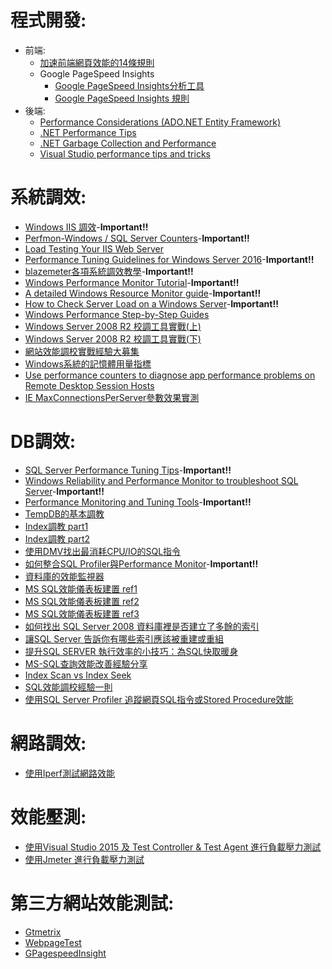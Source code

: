 # 程式開發:
  * 前端:
    * [加速前端網頁效能的14條規則](http://blog.miniasp.com/post/2007/11/24/14-rules-for-faster-front-end-performance-notes.aspx)
    * Google PageSpeed Insights
      * [Google PageSpeed Insights分析工具](https://developers.google.com/speed/pagespeed/insights/)
      * [Google PageSpeed Insights 規則](https://developers.google.com/speed/docs/insights/rules) 
  * 後端:
    * [Performance Considerations (ADO.NET Entity Framework)](https://docs.microsoft.com/zh-tw/dotnet/framework/data/adonet/ef/performance-considerations)
    * [.NET Performance Tips](https://docs.microsoft.com/zh-tw/dotnet/framework/performance/performance-tips)
    * [.NET Garbage Collection and Performance](https://docs.microsoft.com/zh-tw/dotnet/standard/garbage-collection/performance)
    * [Visual Studio performance tips and tricks](https://docs.microsoft.com/zh-tw/visualstudio/ide/visual-studio-performance-tips-and-tricks?view=vs-2019)
  
# 系統調效:
  
  * [Windows IIS 調效](/doc/WindowsIISTuning.md)-**Important!!**
  * [Perfmon-Windows / SQL Server Counters](/doc/WindowsPerfMon.md)-**Important!!**
  * [Load Testing Your IIS Web Server](https://www.jeremymorgan.com/tutorials/iis/how-to-load-test-iis-web-server/)
  * [Performance Tuning Guidelines for Windows Server 2016](https://docs.microsoft.com/zh-tw/windows-server/administration/performance-tuning/)-**Important!!**
  * [blazemeter各項系統調效教學](https://www.blazemeter.com/performance-testing)-**Important!!**
  * [Windows Performance Monitor Tutorial](https://www.mssqltips.com/sqlservertutorial/9178/windows-performance-monitor-tutorial/)-**Important!!**
  * [A detailed Windows Resource Monitor guide](https://www.ghacks.net/2017/12/28/a-detailed-windows-resource-monitor-guide/)-**Important!!**
  * [How to Check Server Load on a Windows Server](https://www.liquidweb.com/kb/check-server-load-windows-server/)-**Important!!**
  * [Windows Performance Step-by-Step Guides](https://docs.microsoft.com/zh-tw/windows-hardware/test/wpt/windows-performance-step-by-step-guides)
  * [Windows Server 2008 R2 校調工具實戰(上)](http://www.runpc.com.tw/content/content.aspx?id=109255)
  * [Windows Server 2008 R2 校調工具實戰(下)](http://www.runpc.com.tw/content/content.aspx?id=109256)
  * [網站效能調校實戰經驗大募集](https://ithelp.ithome.com.tw/questions/10005261)
  * [Windows系統的記憶體用量指標](https://blog.opasschang.com/2018/12/04/memory-usage-indexes-on-windows/)
  * [Use performance counters to diagnose app performance problems on Remote Desktop Session Hosts](https://docs.microsoft.com/zh-tw/windows-server/remote/remote-desktop-services/rds-rdsh-performance-counters)
  * [IE MaxConnectionsPerServer參數效果實測](https://blog.darkthread.net/blog/ie-maxconnectionsperserver/) 

# DB調效:
  
  * [SQL Server Performance Tuning Tips](https://www.mssqltips.com/sql-server-tip-category/9/performance-tuning/)-**Important!!** 
  * [Windows Reliability and Performance Monitor to troubleshoot SQL Server](https://www.mssqltips.com/sqlservertip/1890/windows-reliability-and-performance-monitor-to-troubleshoot-sql-server/)-**Important!!** 
  * [Performance Monitoring and Tuning Tools](https://docs.microsoft.com/zh-tw/sql/relational-databases/performance/performance-monitoring-and-tuning-tools?view=sql-server-ver15)-**Important!!** 
  * [TempDB的基本調教](https://ithelp.ithome.com.tw/articles/10199759) 
  * [Index調教 part1](https://ithelp.ithome.com.tw/articles/10202005)
  * [Index調教 part2](https://ithelp.ithome.com.tw/articles/10202315)
  * [使用DMV找出最消耗CPU/IO的SQL指令](https://ithelp.ithome.com.tw/articles/10200568)
  * [如何整合SQL Profiler與Performance Monitor](http://caryhsu.blogspot.com/2011/11/sql-server-sql-profiler-performance.html)-**Important!!** 
  * [資料庫的效能監視器](https://www.qa-knowhow.com/?p=939)
  * [MS SQL效能儀表板建置 ref1](https://docs.microsoft.com/zh-tw/sql/relational-databases/performance/performance-dashboard?view=sql-server-2017)
  * [MS SQL效能儀表板建置 ref2](http://sharedderrick.blogspot.com/2017/07/sql-server-performance-dashboard.html)
  * [MS SQL效能儀表板建置 ref3](https://blog.miniasp.com/post/2011/08/23/Performance-Dashboard-Reports-for-SQL-Server-2008)
  * [如何找出 SQL Server 2008 資料庫裡是否建立了多餘的索引](https://blog.miniasp.com/post/2011/08/12/How-to-find-out-unnecessary-SQL-Server-Index-from-Index-Usage-Statistics-Report)
  * [讓SQL Server 告訴你有哪些索引應該被重建或重組](https://blog.miniasp.com/post/2009/01/18/Let-SQL-Server-Tell-You-Which-Indexes-to-Rebuild-or-Reorganize)
  * [提升SQL SERVER 執行效率的小技巧：為SQL快取暖身](https://blog.miniasp.com/post/2009/11/25/SQL-Server-Performance-Tuning-Caching-commonly-used-tables)
  * [MS-SQL查詢效能改善經驗分享](http://www.cc.ntu.edu.tw/chinese/epaper/0026/20130920_2608.html)
  * [Index Scan vs Index Seek](https://blog.darkthread.net/blog/index-scan-vs-seek/)
  * [SQL效能調校經驗一則](https://blog.darkthread.net/blog/sql-memory-bottleneck/)
  * [使用SQL Server Profiler 追蹤網頁SQL指令或Stored Procedure效能](/doc/sqlprofiler.md)

# 網路調效:
  * [使用Iperf測試網路效能](https://bluelove1968.pixnet.net/blog/post/222277345)
 
# 效能壓測:
  * [使用Visual Studio 2015 及 Test Controller & Test Agent 進行負載壓力測試](/doc/Performance&LoadTestingwithVS2015.md)
  * [使用Jmeter 進行負載壓力測試](/doc/JemeterPerfmonTuning.md) 
 
# 第三方網站效能測試:
  * [Gtmetrix](https://gtmetrix.com/)
  * [WebpageTest](https://www.webpagetest.org/)
  * [GPagespeedInsight](https://developers.google.com/speed/pagespeed/insights/)
